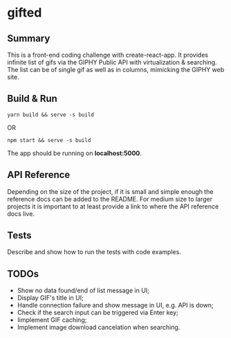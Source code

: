 # gifted

## Summary

This is a front-end coding challenge with create-react-app.
It provides infinite list of gifs via the GIPHY Public API with virtualization & searching.
The list can be of single gif as well as in columns, mimicking the GIPHY web site.

## Build & Run

    yarn build && serve -s build

OR

    npm start && serve -s build
    
The app should be running on **localhost:5000**.

## API Reference

Depending on the size of the project, if it is small and simple enough the reference docs can be added to the README. For medium size to larger projects it is important to at least provide a link to where the API reference docs live.

## Tests

Describe and show how to run the tests with code examples.

## TODOs

* Show no data found/end of list message in UI;
* Display GIF's title in UI;
* Handle connection failure and show message in UI, e.g. API is down;
* Check if the search input can be triggered via Enter key;
* Iimplement GIF caching;
* Implement image download cancelation when searching.
